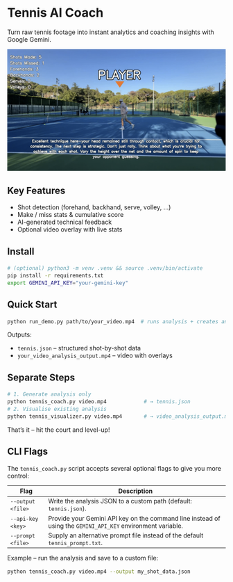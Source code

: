 # Tennis AI Coach

Turn raw tennis footage into instant analytics and coaching insights with Google Gemini.

![Tennis Analysis Showcase](result.png)

## Key Features
- Shot detection (forehand, backhand, serve, volley, …)
- Make / miss stats & cumulative score
- AI-generated technical feedback
- Optional video overlay with live stats

## Install
```bash
# (optional) python3 -m venv .venv && source .venv/bin/activate
pip install -r requirements.txt
export GEMINI_API_KEY="your-gemini-key"
```

## Quick Start
```bash
python run_demo.py path/to/your_video.mp4  # runs analysis + creates annotated video
```
Outputs:
* `tennis.json` – structured shot-by-shot data
* `your_video_analysis_output.mp4` – video with overlays

## Separate Steps
```bash
# 1. Generate analysis only
python tennis_coach.py video.mp4            # → tennis.json
# 2. Visualise existing analysis
python tennis_visualizer.py video.mp4       # → video_analysis_output.mp4
```

That’s it – hit the court and level-up! 

## CLI Flags

The `tennis_coach.py` script accepts several optional flags to give you more control:

| Flag | Description |
|------|-------------|
| `--output <file>` | Write the analysis JSON to a custom path (default: `tennis.json`). |
| `--api-key <key>` | Provide your Gemini API key on the command line instead of using the `GEMINI_API_KEY` environment variable. |
| `--prompt <file>` | Supply an alternative prompt file instead of the default `tennis_prompt.txt`. |

Example – run the analysis and save to a custom file:

```bash
python tennis_coach.py video.mp4 --output my_shot_data.json
``` 